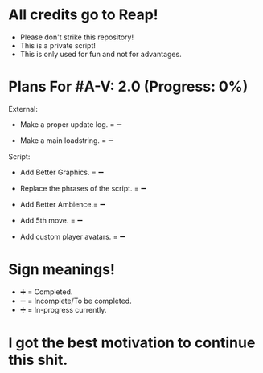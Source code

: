 # All credits go to Reap!

- Please don't strike this repository!
- This is a private script!
- This is only used for fun and not for advantages.

# Plans For #A-V: 2.0 (Progress: 0%)

External:
- Make a proper update log. = ➖

- Make a main loadstring. = ➖

Script: 
- Add Better Graphics. = ➖

- Replace the phrases of the script. = ➖

- Add Better Ambience.= ➖

- Add 5th move. = ➖

- Add custom player avatars. = ➖

# Sign meanings!

- ➕ = Completed.
- ➖ = Incomplete/To be completed.
- ➗ = In-progress currently.

# I got the best motivation to continue this shit.
